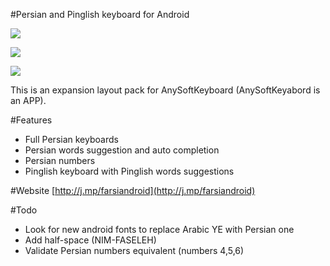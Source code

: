 #Persian and Pinglish keyboard for Android

![](http://i.imgur.com/rfdTI.png) 
 
![](http://www.pedramhayati.com/images/persian_keyboard_android_number.png)
  
![](http://i.imgur.com/VusLW.png)

This is an expansion layout pack for AnySoftKeyboard (AnySoftKeyabord is an APP).

#Features
* Full Persian keyboards
* Persian words suggestion and auto completion
* Persian numbers
* Pinglish keyboard with Pinglish words suggestions

#Website
[http://j.mp/farsiandroid](http://j.mp/farsiandroid)

#Todo
* Look for new android fonts to replace Arabic YE with Persian one
* Add half-space (NIM-FASELEH)
* Validate Persian numbers equivalent (numbers 4,5,6)